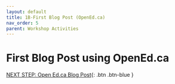 ```yaml
---
layout: default
title: 1B-First Blog Post (OpenEd.ca)
nav_order: 5
parent: Workshop Activities
---
```

# First Blog Post using OpenEd.ca

[NEXT STEP: Open Ed.ca Blog Post](open-ed-blog-post.html){: .btn .btn-blue }
